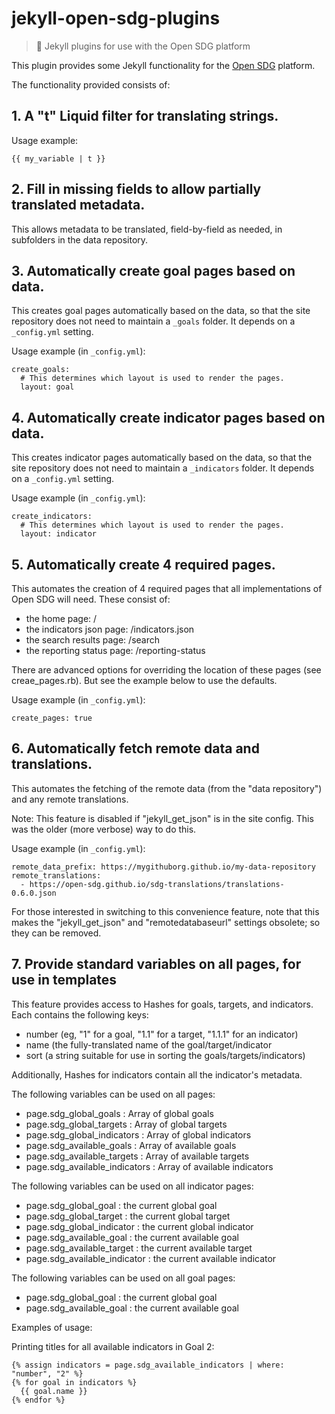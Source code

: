 # jekyll-open-sdg-plugins

> 💎 Jekyll plugins for use with the Open SDG platform

This plugin provides some Jekyll functionality for the [Open SDG](https://github.com/open-sdg/open-sdg) platform.

The functionality provided consists of:

## 1. A "t" Liquid filter for translating strings.

Usage example:

```
{{ my_variable | t }}
```

## 2. Fill in missing fields to allow partially translated metadata.

This allows metadata to be translated, field-by-field as needed, in subfolders in the data repository.

## 3. Automatically create goal pages based on data.

This creates goal pages automatically based on the data, so that the site repository does not need to maintain a `_goals` folder. It depends on a `_config.yml` setting.

Usage example (in `_config.yml`):
```
create_goals:
  # This determines which layout is used to render the pages.
  layout: goal
```

## 4. Automatically create indicator pages based on data.

This creates indicator pages automatically based on the data, so that the site repository does not need to maintain a `_indicators` folder. It depends on a `_config.yml` setting.

Usage example (in `_config.yml`):
```
create_indicators:
  # This determines which layout is used to render the pages.
  layout: indicator
```

## 5. Automatically create 4 required pages.

This automates the creation of 4 required pages that all implementations of Open SDG will need. These consist of:

* the home page: /
* the indicators json page: /indicators.json
* the search results page: /search
* the reporting status page: /reporting-status

There are advanced options for overriding the location of these pages (see creae_pages.rb). But see the example below to use the defaults.

Usage example (in `_config.yml`):
```
create_pages: true
```

## 6. Automatically fetch remote data and translations.

This automates the fetching of the remote data (from the "data repository") and any remote translations.

Note: This feature is disabled if "jekyll_get_json" is in the site config. This was the older (more verbose) way to do this.

Usage example (in `_config.yml`):
```
remote_data_prefix: https://mygithuborg.github.io/my-data-repository
remote_translations:
  - https://open-sdg.github.io/sdg-translations/translations-0.6.0.json

```

For those interested in switching to this convenience feature, note that this makes the "jekyll_get_json" and "remotedatabaseurl" settings obsolete; so they can be removed.

## 7. Provide standard variables on all pages, for use in templates

This feature provides access to Hashes for goals, targets, and indicators. Each
contains the following keys:
* number (eg, "1" for a goal, "1.1" for a target, "1.1.1" for an indicator)
* name (the fully-translated name of the goal/target/indicator
* sort (a string suitable for use in sorting the goals/targets/indicators)

Additionally, Hashes for indicators contain all the indicator's metadata.

The following variables can be used on all pages:

* page.sdg_global_goals : Array of global goals
* page.sdg_global_targets : Array of global targets
* page.sdg_global_indicators : Array of global indicators
* page.sdg_available_goals : Array of available goals
* page.sdg_available_targets : Array of available targets
* page.sdg_available_indicators : Array of available indicators

The following variables can be used on all indicator pages:

* page.sdg_global_goal : the current global goal
* page.sdg_global_target : the current global target
* page.sdg_global_indicator : the current global indicator
* page.sdg_available_goal : the current available goal
* page.sdg_available_target : the current available target
* page.sdg_available_indicator : the current available indicator

The following variables can be used on all goal pages:

* page.sdg_global_goal : the current global goal
* page.sdg_available_goal : the current available goal

Examples of usage:

Printing titles for all available indicators in Goal 2:
```
{% assign indicators = page.sdg_available_indicators | where: "number", "2" %}
{% for goal in indicators %}
  {{ goal.name }}
{% endfor %}
```
